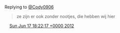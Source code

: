 Replying to [@Cody0906](https://twitter.com/@Cody0906/status/214421017022566400)

> ze zijn er ook zonder nootjes, die hebben wij hier

<img src="../../media/tweet.ico" width="12" /> [Sun Jun 17 18:22:17 +0000 2012](https://twitter.com/DromerDenker/status/214422732358692867)